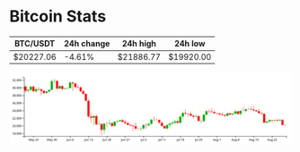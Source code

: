 # Bitcoin Stats

BTC/USDT|24h change|24h high|24h low|
|---|---|---|---|
|$20227.06|-4.61%|$21886.77|$19920.00|

<img src="./chart.svg">
